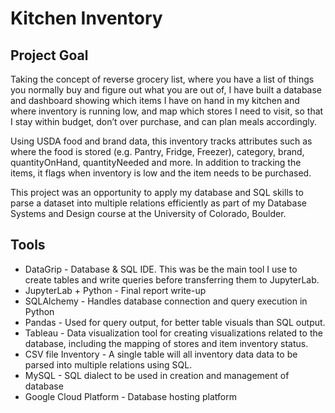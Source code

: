 # Kitchen Inventory

## Project Goal
Taking the concept of reverse grocery list, where you have a list of things you normally buy and figure out what you are out of, I have built a database and dashboard showing which items I have on hand in my kitchen and where inventory is running low, and map which stores I need to visit, so that I stay within budget, don’t over purchase, and can plan meals accordingly. 

Using USDA food and brand data, this inventory tracks attributes such as where the food is stored (e.g. Pantry, Fridge, Freezer), category, brand, quantityOnHand, quantityNeeded and more. In addition to tracking the items, it flags when inventory is low and the item needs to be purchased.  

This project was an opportunity to apply my database and SQL skills to parse a dataset into multiple relations efficiently as part of my Database Systems and Design course at the University of Colorado, Boulder.

## Tools
- DataGrip - Database & SQL IDE.  This was be the main tool I use to create tables and write queries before transferring them to JupyterLab.
- JupyterLab + Python - Final report write-up
- SQLAlchemy - Handles database connection and query execution in Python
- Pandas - Used for query output, for better table visuals than SQL output.
- Tableau - Data visualization tool for creating visualizations related to the database, including the mapping of stores and item inventory status.
- CSV file Inventory -  A single table will all inventory data data to be parsed into multiple relations using SQL.
- MySQL - SQL dialect to be used in creation and management of database
- Google Cloud Platform - Database hosting platform
